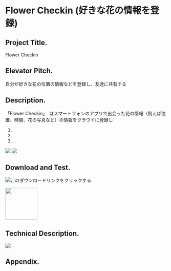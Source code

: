 # Flower Checkin (好きな花の情報を登録)
## Project Title.
Flower Checkin

## Elevator Pitch.
自分が好きな花の位置の情報などを登録し、友達に共有する

## Description.
「Flower Checkin」　はスマートフォンのアプリで出会った花の情報（例えば位置、時間、花の写真など）の情報をクラウドに登録し

1. 
2. 
3. 



![](./.) ![](./.)

## Download and Test.
 ![このダウンロードリンクをクリックする]().

<img src="./." width="100">

## Technical Description.


![](./.)
## Appendix.

